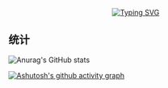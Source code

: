 <p align='center'>
  <a href="https://git.io/typing-svg"><img src="https://readme-typing-svg.herokuapp.com?font=Fira+Code&pause=1000&background=FF5FC804&random=false&width=435&separator=%3C&lines=if(you+%3D+'welcome')+printf('Hello');%3Cto+be+continue..." alt="Typing SVG" /></a>
</p>

## 统计
![Anurag's GitHub stats](https://github-readme-stats.vercel.app/api?username=demonq0q&show_icons=true&theme=tokyonight)

[![Ashutosh's github activity graph](https://github-readme-activity-graph.vercel.app/graph?username=demonq0q&bg_color=46474b&color=45b7bf&line=b98731&point=403d3d&area=true&hide_border=true)](https://github.com/ashutosh00710/github-readme-activity-graph)

<!--
## 使用语言统计
<div align="center"> 
  <img src="https://github-readme-stats.vercel.app/api/top-langs/?username=demonq0q&hide_title=true&hide_border=true&layout=compact&langs_count=6&text_color=000&icon_color=fff&bg_color=0,52fa5a,4dfcff,c64dff&theme=graywhite" />
</div>
--!>
